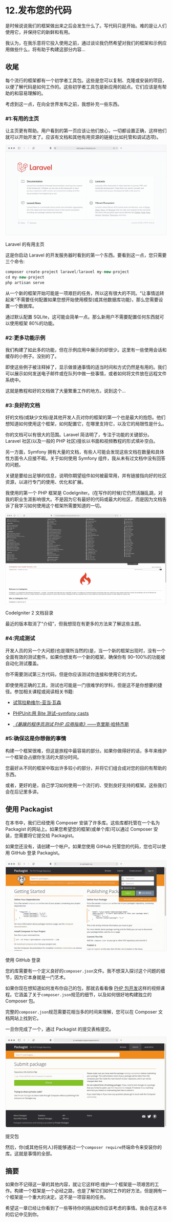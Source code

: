 # 12.发布您的代码

是时候说说我们的框架做出来之后会发生什么了。写代码只是开始。难的是让人们使用它，并保持它的新鲜和有用。

我认为，在我乐意将它投入使用之前，通过谈论我仍然希望对我们的框架和示例应用做些什么，将有助于构建这部分内容…

## 收尾

每个流行的框架都有一个初学者工具包。这些是您可以复制、克隆或安装的项目，以便了解代码是如何工作的。这些初学者工具包是新应用的起点。它们应该是有帮助的和容易理解的。

考虑到这一点，在向全世界发布之前，我想补充一些东西。

### #1:有用的主页

让主页更有帮助。用户看到的第一页应该让他们放心，一切都设置正确，这样他们就可以开始开发了。应该有文档和其他有用资源的链接(比如托管和调试选项)。

![img/299823_2_En_12_Figa_HTML.jpg](img/299823_2_En_12_Figa_HTML.jpg)

Laravel 的有用主页

这是你启动 Laravel 的开发服务器时看到的第一个东西。要看到这一点，您只需要三个命令:

```php
composer create-project laravel/laravel my-new-project
cd my-new-project
php artisan serve

```

从一个新的框架开始可能是一项艰巨的任务，所以这有很大的不同。“让事情运转起来”不需要任何配置如果您想开始使用模型(或其他数据库功能)，那么您需要设置一个数据库。

通过默认配置 SQLite，这可能会简单一点。那么新用户不需要配置任何东西就可以使用框架 80%的功能。

### #2:更多功能示例

我们构建了如此多的功能，但在示例应用中展示的却很少。这里有一些使用会话和缓存的小例子。没别的了。

即使这些例子被注释掉了，显示做普通事情的适当时间和方式仍然是有用的。我们可以展示如何发送电子邮件或在队列中做一些事情，或者如何将文件放在远程文件系统中。

这就是教程和好的文档做了大量繁重工作的地方。说到这个…

### #3:良好的文档

好的文档(或缺少文档)是其他开发人员对你的框架的第一个也是最大的抱怨。他们想知道如何使用这个框架，如何配置它，在哪里支持它，以及它的局限性是什么。

你的文档可以有很大的范围。Laravel 简洁明了，专注于功能的关键部分。Laravel 社区(以及一般的 PHP 社区)擅长以书面和视频教程的形式填补空白。

另一方面，Symfony 拥有大量的文档，有些人可能会发现这些文档在数量和具体性方面令人应接不暇。关于如何使用 Symfony 组件，我从未有过文档中没有回答的问题。

关键是要给出足够的信息，说明你期望组件如何被最常用，并有链接指向好的社区资源，以进行专门的使用、优化和扩展。

我使用的第一个 PHP 框架是 CodeIgniter。(在写作的时候)它仍然活蹦乱跳，对我的职业生涯影响很大。不是因为它有最好的代码或最大的社区，而是因为文档告诉了我学习如何使用这个框架所需要知道的一切。

![img/299823_2_En_12_Figb_HTML.jpg](img/299823_2_En_12_Figb_HTML.jpg)

CodeIgniter 2 文档目录

最近的版本取消了“介绍”，但我想现在有更多的方法来了解这些主题。

### #4:完成测试

开发人员的另一个大问题(也是理所当然的)是，当一个新的框架出现时，没有一个全面有效的测试套件。如果你想发布一个新的框架，确保你有 90–100%的功能被自动化测试覆盖。

你不需要测试第三方代码，但是你应该测试你连接和使用它的方式。

即使使用正确的工具，测试也可能是一门很难学的学科，但是这不是你想要的捷径。参加相关课程或阅读相关书籍:

*   [试驾拉勒维尔-亚当·瓦森](https://course.testdrivenlaravel.com)

*   [PHPUnit:用 Bite 测试–symfony casts](https://symfonycasts.com/screencast/phpunit)

*   [*《暴躁的程序员测试 PHP 应用指南》*——克里斯·哈特杰斯](https://t.co/D6QRdh6dDC%253Famp%253D1)

### #5:确保这是你想做的事情

构建一个框架很难，但这是旅程中最容易的部分。如果你做得好的话，多年来维护一个框架会占据你生活的大部分时间。

您最好从不同的框架中取出许多较小的部分，并将它们组合成对您的目的有帮助的东西。

或者，更好的是，自己学习如何使用一个流行的、受到良好支持的框架。这些我们会在后记里多讲。

## 使用 Packagist

在本书中，我们已经使用 Composer 安装了许多库。这些库都托管在一个名为 Packagist 的网站上。如果您希望您的框架(或单个库)可以通过 Composer 安装，您需要将它提交给 Packagist。

如果您还没有，请创建一个帐户。如果您使用 GitHub 托管您的代码，您也可以使用 GitHub 登录 Packagist。

![img/299823_2_En_12_Figc_HTML.jpg](img/299823_2_En_12_Figc_HTML.jpg)

使用 GitHub 登录

您的库需要有一个定义良好的`composer.json`文件。我不想深入探讨这个问题的细节，因为它本身就是一门艺术。

如果你现在想知道如何发布你自己的包，那就去看看像 [PHP 包开发](https://beyondco.de/video-courses/php-package-development)这样的视频课程。它涵盖了关于`composer.json`规范的细节，以及如何很好地构建独立的 Composer 包。

完整的`composer.json`规范需要花相当多的时间来理解，您可以在 Composer 文档网站上找到它。

一旦你完成了一个，通过 Packagist 的提交表格提交。

![img/299823_2_En_12_Figd_HTML.jpg](img/299823_2_En_12_Figd_HTML.jpg)

提交包

然后，你(或其他任何人)将能够通过一个`composer require`终端命令来安装你的库。这就是事情的全部。

## 摘要

如果你不记得这一章的其他内容，就让它这样吧:维护一个框架是一项艰苦的工作。构建一个框架是一个必经之路，也是了解它们如何工作的好方法，但是拥有一个框架是一个重大的决定。这不是一项容易的任务。

希望这一章已经让你看到了一些等待你的挑战和你应该考虑的事情。我会在这本书的后记中见到你。